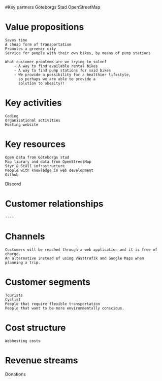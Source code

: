 #Key partners
Göteborgs Stad
OpenStreetMap

# Value propositions
	Saves time
	A cheap form of transportation
	Promotes a greener city
	Service for people with their own bikes, by means of pump stations

	What customer problems are we trying to solve?
		- A way to find available rental bikes
		- A way to find pump stations for said bikes
		- We provide a possibility for a healthier lifestyle,
		  so perhaps we are able to provide a 
		  solution to obesity?!

# Key activities
	Coding
	Organizational activities
	Hosting website

# Key resources
	Open data from Göteborgs stad
	Map library and data from OpenStreetMap
	Styr & Ställ infrastructure
	People with knowledge in web development 
	Github
Discord

# Customer relationships
	----

# Channels
	Customers will be reached through a web application and it is free of charge.
	An alternative instead of using Västtrafik and Google Maps when planning a trip.

# Customer segments
	Tourists
	Cyclist
	People that require flexible transportation
	People that want to be more environmentally conscious.

# Cost structure
	Webhosting costs

# Revenue streams
Donations

